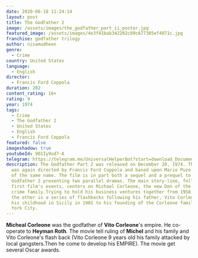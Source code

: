 ```yaml
---
date: 2020-06-18 11:24:14
layout: post
title: The GodFather 2
image: /assets/images/the_godfather_part_ii_poster.jpg
featured_image: /assets/images/4e3f41bab342202c89c677305ef4071c.jpg
franchise: godfather trilogy
author: nisamudheen
genre:
  - Crime
country: United States
language:
  - English
director:
  - Francis Ford Coppola
duration: 202
content_rating: 16+
rating: 9
year: 1974
tags:
  - Crime
  - The Godfather 2
  - United States
  - English
  - Francis Ford Coppola
featured: false
imageshadow: true
youtubeId: 9O1Iy9od7-A
telegram: https://telegram.me/UniversalHelperBot?start=download_Document_468
description: The Godfather Part 2 was released on December 20, 1974. The  film
  was again directed by Francis Ford Coppola and based upon Mario Puzo's novel
  of the same name. The film is in part both a sequel and a prequel to The
  Godfather 2 presenting two parallel dramas. The main story-line, following the
  first film's events, centers on Michael Corleone, the new Don of the Corleone
  crime family.Trying to hold his business ventures together from 1958 to 1959;
  the other is a series of flashbacks following his father, Vito Corleone, from
  his childhood in Sicily in 1901 to his founding of the Corleone family in New
  York City.
---
```

**Micheal Corleone** was the godfather of **Vito Corleone**'s empire. He co-operate to **Heyman Roth**. The movie tell ruling of **Michel** and his family and Vito Corleone's flash back (Vito Corleone 9 years old his family attacked by local gangsters.Then he come to develop his EMPIRE). The movie get several Oscar awards.
